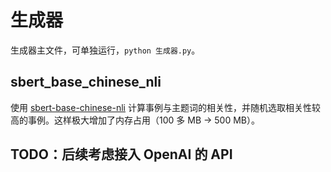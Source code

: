 # 生成器

生成器主文件，可单独运行，`python 生成器.py`。

## sbert_base_chinese_nli

使用 [sbert-base-chinese-nli](https://huggingface.co/uer/sbert-base-chinese-nli) 计算事例与主题词的相关性，并随机选取相关性较高的事例。这样极大增加了内存占用（100 多 MB -> 500 MB）。

## TODO：后续考虑接入 OpenAI 的 API